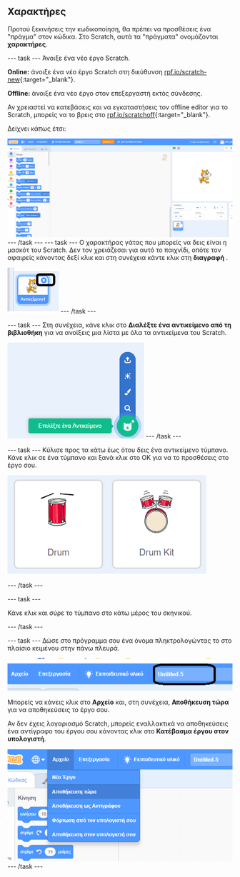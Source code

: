 ## Χαρακτήρες

Προτού ξεκινήσεις την κωδικοποίηση, θα πρέπει να προσθέσεις ένα "πράγμα" στον κώδικα. Στο Scratch, αυτά τα "πράγματα" ονομάζονται **χαρακτήρες**.

--- task --- Άνοιξε ένα νέο έργο Scratch.

**Online:** άνοιξε ένα νέο έργο Scratch στη διεύθυνση [rpf.io/scratch-new](http://rpf.io/scratch-new){:target="_blank"}.

**Offline:** άνοιξε ένα νέο έργο στον επεξεργαστή εκτός σύνδεσης.

Αν χρειαστεί να κατεβάσεις και να εγκαταστήσεις τον offline editor για το Scratch, μπορείς να το βρεις στο [rpf.io/scratchoff](http://rpf.io/scratchoff){:target="_blank"}.

Δείχνει κάπως έτσι:

![screenshot](images/band-scratch.png) --- /task --- --- task --- Ο χαρακτήρας γάτας που μπορείς να δεις είναι η μασκότ του Scratch. Δεν τον χρειάζεσαι για αυτό το παιχνίδι, οπότε τον αφαιρείς κάνοντας δεξί κλικ και στη συνέχεια κάντε κλικ στη **διαγραφή** .

![screenshot](images/band-delete-annotated.png) --- /task ---

--- task --- Στη συνέχεια, κάνε κλικ στο **Διαλέξτε ένα αντικείμενο από τη βιβλιοθήκη** για να ανοίξεις μια λίστα με όλα τα αντικείμενα του Scratch.

![screenshot](images/band-sprite-library.png) --- /task ---

--- task --- Κύλισε προς τα κάτω έως ότου δεις ένα αντικείμενο τύμπανο. Κάνε κλικ σε ένα τύμπανο και ξανά κλικ στο OK για να το προσθέσεις στο έργο σου.

![screenshot](images/band-sprite-drum.png)

--- /task ---

--- task ---

Κάνε κλικ και σύρε το τύμπανο στο κάτω μέρος του σκηνικού.

--- /task ---

--- task --- Δώσε στο πρόγραμμα σου ένα όνομα πληκτρολογώντας το στο πλαίσιο κειμένου στην πάνω πλευρά.

![name](images/band-name-annotated.png)

Μπορείς να κάνεις κλικ στο **Αρχείο** και, στη συνέχεια, **Αποθήκευση τώρα** για να αποθηκεύσεις το έργο σου.

Αν δεν έχεις λογαριασμό Scratch, μπορείς εναλλακτικά να αποθηκεύσεις ένα αντίγραφο του έργου σου κάνοντας κλικ στο **Κατέβασμα έργου στον υπολογιστή**.

![screenshot](images/band-save.png) --- /task ---